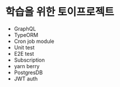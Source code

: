 # 학습을 위한 토이프로젝트
+ GraphQL
+ TypeORM
+ Cron job module
+ Unit test
+ E2E test
+ Subscription
+ yarn berry
+ PostgresDB
+ JWT auth

